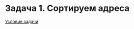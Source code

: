 # Задача 1. Сортируем адреса
[Условие задачи](https://github.com/netology-code/cppm-homeworks/tree/main/04/02)
